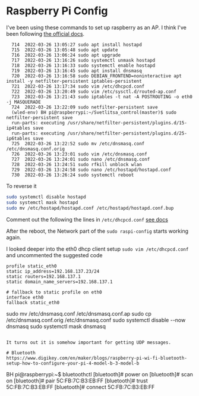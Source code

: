# Raspberry Pi Config

I've been using these commands to set up raspberry as an AP. I think I've been following [the official docs](https://www.raspberrypi.com/documentation/computers/configuration.html#setting-up-a-routed-wireless-access-point).

```
  714  2022-03-26 13:05:27 sudo apt install hostapd
  715  2022-03-26 13:05:48 sudo apt update
  716  2022-03-26 13:06:24 sudo apt upgrade
  717  2022-03-26 13:16:26 sudo systemctl unmask hostapd
  718  2022-03-26 13:16:33 sudo systemctl enable hostapd
  719  2022-03-26 13:16:45 sudo apt install dnsmasq
  720  2022-03-26 13:16:58 sudo DEBIAN_FRONTEND=noninteractive apt install -y netfilter-persistent iptables-persistent
  721  2022-03-26 13:17:34 sudo vim /etc/dhcpcd.conf
  722  2022-03-26 13:20:49 sudo vim /etc/sysctl.d/routed-ap.conf
  723  2022-03-26 13:21:43 sudo iptables -t nat -A POSTROUTING -o eth0 -j MASQUERADE
  724  2022-03-26 13:22:09 sudo netfilter-persistent save
  (wled-env) BH pi@raspberrypi:~/Svetlitsa_control(master)$ sudo netfilter-persistent save
  run-parts: executing /usr/share/netfilter-persistent/plugins.d/15-ip4tables save
  run-parts: executing /usr/share/netfilter-persistent/plugins.d/25-ip6tables save
  725  2022-03-26 13:22:52 sudo mv /etc/dnsmasq.conf /etc/dnsmasq.conf.orig
  726  2022-03-26 13:23:01 sudo vim /etc/dnsmasq.conf
  727  2022-03-26 13:24:01 sudo nano /etc/dnsmasq.conf
  728  2022-03-26 13:24:51 sudo rfkill unblock wlan
  729  2022-03-26 13:24:58 sudo nano /etc/hostapd/hostapd.conf
  730  2022-03-26 13:26:24 sudo systemctl reboot
```

To reverse it
```bash
sudo systemctl disable hostapd
sudo systemctl mask hostapd
sudo mv /etc/hostapd/hostapd.conf /etc/hostapd/hostapd.conf.bup
```

Comment out the following the lines in `/etc/dhcpcd.conf`
[see docs](https://www.raspberrypi.com/documentation/computers/configuration.html#running-the-new-wireless-ap:~:text=for%20dhcpcd%20with%3A-,sudo%20nano%20/etc/dhcpcd.conf,-Go%20to%)

After the reboot, the Network part of the `sudo raspi-config` starts working again.

I looked deeper into the eth0 dhcp client setup `sudo vim /etc/dhcpcd.conf` and uncommented the suggested code
```
profile static_eth0
static ip_address=192.168.137.23/24
static routers=192.168.137.1
static domain_name_servers=192.168.137.1

# fallback to static profile on eth0
interface eth0
fallback static_eth0
```
sudo mv /etc/dnsmasq.conf /etc/dnsmasq.conf.ap
sudo cp /etc/dnsmasq.conf.orig /etc/dnsmasq.conf
sudo systemctl disable --now dnsmasq
sudo systemctl mask dnsmasq
```

It turns out it is somehow important for getting UDP messages.

# Bluetooth
https://www.digikey.com/en/maker/blogs/raspberry-pi-wi-fi-bluetooth-setup-how-to-configure-your-pi-4-model-b-3-model-b

```
BH pi@raspberrypi:~$ bluetoothctl
[bluetooth]# power on
[bluetooth]# scan on
[bluetooth]# pair 5C:FB:7C:B3:EB:FF
[bluetooth]# trust 5C:FB:7C:B3:EB:FF
[bluetooth]# connect 5C:FB:7C:B3:EB:FF
```

